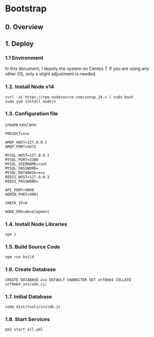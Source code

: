 # Bootstrap

## 0. Overview

## 1. Deploy

### 1.1 Environment
In this document, I depoly the system on Centos 7. If you are using any other OS, only a slight adjustment is needed.

### 1.2. Install Node v14
```
curl -sL https://rpm.nodesource.com/setup_14.x | sudo bash
sudo yum install nodejs
```

### 1.3. Configuration file
create xxx/.env
```
PROJECT=xxx

AMQP_HOST=127.0.0.1
AMQP_PORT=5672

MYSQL_HOST=127.0.0.1
MYSQL_PORT=3306
MYSQL_USERNAME=root
MYSQL_PASSWORD=
MYSQL_DATABASE=xxx
REDIS_HOST=127.0.0.1
REDIS_PASSWORD=

API_PORT=9000
ADMIN_PORT=9001

CHECK_IP=0

NODE_ENV=development
```

### 1.4. Install Node Libraries
```
npm i
```

### 1.5. Build Source Code
```
npm run build
```

### 1.6. Create Database
```
CREATE DATABASE xxx DEFAULT CHARACTER SET utf8mb4 COLLATE utf8mb4_unicode_ci;
```

### 1.7. Initial Database
```
node dist/tools/initdb.js
```

### 1.8. Start Services
```
pm2 start all.yml
```